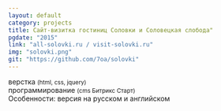 ```yaml
---
layout: default
category: projects
title: Сайт-визитка гостиниц Соловки и Соловецкая слобода"
pgdate: "2015"
link: "all-solovki.ru / visit-solovki.ru"
img: "solovki.png"
git: "https://github.com/7oa/solovki"
---
```

верстка <small>(html, css, jquery)</small><br>
программирование <small>(cms Битрикс Старт)</small><br>
Особенности: версия на русском и английском